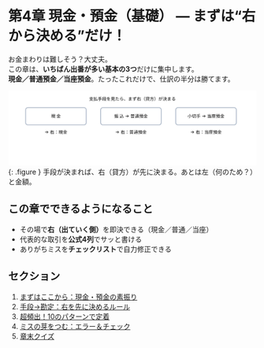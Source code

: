 # 第4章 現金・預金（基礎） — まずは“右から決める”だけ！

<p class="lead">
お金まわりは難しそう？大丈夫。<br>
この章は、<strong>いちばん出番が多い基本の3つ</strong>だけに集中します。<br>
<strong>現金／普通預金／当座預金</strong>。たったこれだけで、仕訳の半分は勝てます。
</p>

![支払手段→勘定（右側）の早見表](../assets/img/ch04/method_to_account.svg){: .figure }
<span class="caption">手段が決まれば、右（貸方）が先に決まる。あとは左（何のため？）と金額。</span>

## この章でできるようになること

- その場で<strong>右（出ていく側）</strong>を即決できる（現金／普通／当座）
- 代表的な取引を<strong>公式4列</strong>でサッと書ける
- ありがちミスを<strong>チェックリスト</strong>で自力修正できる

## セクション

1. [まずはここから：現金・預金の素振り](01-basics.md)
2. [手段→勘定：右を先に決めるルール](02-methods-to-accounts.md)
3. [超頻出！10のパターンで定着](03-ten-patterns.md)
4. [ミスの芽をつむ：エラー＆チェック](04-errors-and-checklist.md)
5. [章末クイズ](99-quiz.md)
